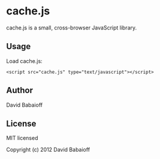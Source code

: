 # cache.js

cache.js is a small, cross-browser JavaScript library.

## Usage

Load cache.js:

    <script src="cache.js" type="text/javascript"></script>

## Author

David Babaioff

## License

MIT licensed

Copyright (c) 2012 David Babaioff

